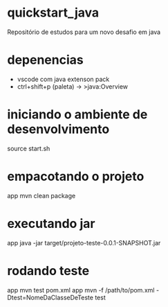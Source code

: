# quickstart_java
Repositório de estudos para um novo desafio em java

# depenencias
- vscode com java extenson pack
- ctrl+shift+p (paleta) -> >java:Overview

# iniciando o ambiente de desenvolvimento
source start.sh

# empacotando o projeto
app mvn clean package

# executando jar
app java -jar target/projeto-teste-0.0.1-SNAPSHOT.jar

# rodando teste
app mvn test pom.xml
app mvn -f /path/to/pom.xml -Dtest=NomeDaClasseDeTeste test